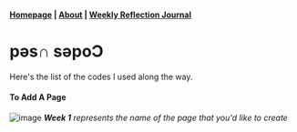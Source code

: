 #### [Homepage](https://jolly20220861.github.io/)   |  [About](https://jolly20220861.github.io/about) |  [Weekly Reflection Journal](https://jolly20220861.github.io/)

# pǝs∩ sǝpoƆ

Here's the list of the codes I used along the way.

#### To Add A Page

![image](https://user-images.githubusercontent.com/110364984/183291518-a1f405a5-aba8-44c0-98bb-2eb902f02e53.png)
_**Week 1** represents the name of the page that you'd like to create_
